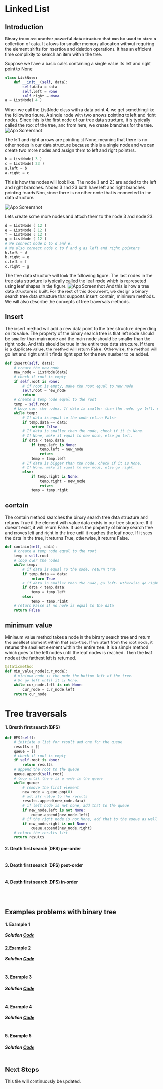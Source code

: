 # Linked List

## Introduction
Binary trees are another powerful data structure that can be used to store a collection of data. It allows
for smaller memory allocation without requiring the element shifts for insertion and deletion operations. It has an efficient
 time complixity to search an item within the tree. 

Suppose we have a basic calss containing a single value its left and right point to None:

```python
class ListNode:
    def __init__(self, data):
        self.data = data
        self.left = None
        self.right = None
a = ListNode( 4 )
```
When we call the ListNode class with a data point 4, we get something like the following figure. A single node with two
arrows pointing to left and right nodes. Since this is the first node of our tree data structure, it is typically called 
the root of the tree, and from here, we create branches for the tree.
![App Screenshot](utils/tree_node.JPG)

The left and right arrows are pointing at None, meaning that there is no other nodes in our data structure
because this is a single node and we can create two more nodes and assign them to left and right pointers.
```python
b = ListNode( 3 )
c = ListNode( 23 )
a.left = b
a.right = c
```
This is how the nodes will look like. The node 3 and 23 are added to the left and right branches. Nodes 3 and 23 both
have left and right branches pointing toards Non, since there is no other node that is connected to the data structure.

![App Screenshot](utils/tree.JPG)

Lets create some more nodes and attach them to the node 3 and node 23.
```python
d = ListNode ( 12 )
e = ListNode ( 12 )
f = ListNode ( 12 )
g = ListNode ( 12 )
# We connect node b to d and e. 
# We also connect node c to f and g as left and right pointers
b.left = d
b.right = e
c.left = f
c.right = g
```
The tree data structure will look the following figure. The last nodes in the tree data structure is typically called 
the leaf node which is represeted using leaf shapes in the figure.
![App Screenshot](utils/leaf.JPG)
And this is how a tree data structure is built. For the rest of this document, we design a binary search tree data 
structure that supports insert, contain, minimum methods. We will also describe the concepts of tree traversals methods.

## Insert
The insert method will add a new data point to the tree structure depending on its value. The property
of the binary search tree is that left node should be smaller than main node and the main node should
be smaller than the right node. And this should be true in the entire tree data structure. If there is
a duplicate value, the method will return False. Otherwise, the method will go left and right untill it finds
right spot for the new number to be added.
```python
def insert(self, data):
    # create the new node
    new_node = ListNode(data)
    # check if root is empty
    if self.root is None:
        # if root is empty, make the root equal to new node
        self.root = new_node
        return
    # create a temp node equal to the root
    temp = self.root
    # Loop over the nodes. If data is smaller than the node, go left, otherwise go right.
    while temp:
        # If data is equal to the node return False
        if temp.data == data:
            return False
        # If data is smaller than the node, check if it is None.
        # If None, make it equal to new node, else go left.
        if data < temp.data:
            if temp.left is None:
                temp.left = new_node
                return
            temp = temp.left
        # If data is bigger than the node, check if it is None.
        # If None, make it equal to new node, else go right.
        else:
            if temp.right is None:
                temp.right = new_node
                return
            temp = temp.right
```


## contain
The contain method searches the binary search tree data structure and returns True if the element with
value data exists in our tree structure. If it doesn't exist, it will return False. It uses the property
of binary search tree and moves left and right in the tree until it reaches the leaf node. If it sees
the data in the tree, it returns True, otherwise, it returns False.

```python
def contain(self, data):
    # create a temp node equal to the root
    temp = self.root
    # loop over the nodes
    while temp:
        # if data is equal to the node, return true
        if temp.data == data:
            return True
        # if data is smaller than the node, go left. Otherwise go right.
        if data < temp.data:
            temp = temp.left
        else:
            temp = temp.right
    # return False if no node is equal to the data
    return False
```
## minimum value
Minimum value method takes a node in the binary search tree and return the smallest element within 
that sub-tree. If we start from the root node, it returns the smallest element within the entire
tree. It is a simple method which goes to the left nodes until the leaf nodes is reached. Then the 
leaf node at the farthest left is returned.

```python
@staticmethod
def min_value_node(cur_node):
    # minimum node is the node the bottom left of the tree.
    # So go left until it is None.
    while cur_node.left is not None:
        cur_node = cur_node.left
    return cur_node
```

# Tree traversals
#### 1. Breath first search (BFS)

```python
def BFS(self):
    # initiate a list for result and one for the queue
    results = []
    queue = []
    # check if root is empty
    if self.root is None:
        return results
    # append the root to the queue
    queue.append(self.root)
    # loop until there is a node in the queue
    while queue:
        # remove the first element
        new_node = queue.pop(0)
        # add its value to the results
        results.append(new_node.data)
        # if left node is not none, add that to the queue
        if new_node.left is not None:
            queue.append(new_node.left)
        # if the right node is not None, add that to the queue as well
        if new_node.right is not None:
            queue.append(new_node.right)
    # return the results list
    return results
```
#### 2. Depth first search (DFS) pre-order


```python
 ```
#### 3. Depth first search (DFS) post-order

```python

```
#### 4. Depth first search (DFS) in-order
```python

    
```

## Examples problems with binary tree


#### 1. Example 1


##### Solution [Code](code/linked_list.py)

#### 2.Example 2

##### Solution [Code](code/linked_list.py)

```python

```

#### 3. Example 3

##### Solution [Code](code/ll_cycle.py)

```python

```

#### 4. Example 4

##### Solution [Code](code/merge_sorted_array.py)
```python

```

#### 5. Example 5

##### Solution [Code](code/valid_mountain.py)
```python

```
## Next Steps

This file will continuously be updated.


